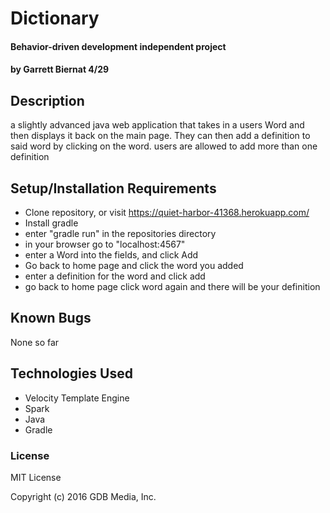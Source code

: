 # Dictionary

#### Behavior-driven development independent project

#### by Garrett Biernat 4/29
## Description
a slightly advanced java web application that takes in a users Word and then displays it back on the main page. They can then add a definition to said word by clicking on the word. users are allowed to add more than one definition

## Setup/Installation Requirements
* Clone repository, or visit https://quiet-harbor-41368.herokuapp.com/
* Install gradle
* enter "gradle run" in the repositories directory
* in your browser go to "localhost:4567"
* enter a Word into the fields, and click Add
* Go back to home page and click the word you added
* enter a definition for the word and click add
* go back to home page click word again and there will be your definition

## Known Bugs
None so far

## Technologies Used
* Velocity Template Engine
* Spark
* Java
* Gradle

### License

MIT License

Copyright (c) 2016 GDB Media, Inc.
